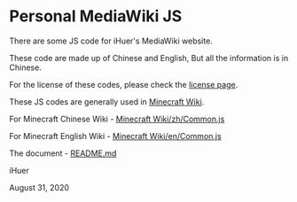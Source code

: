 # Personal MediaWiki JS

There are some JS code for iHuer's MediaWiki website.

These code are made up of Chinese and English, But all the information is in Chinese.

For the license of these codes, please check the [license page](https://github.com/iHuer/Personal-MediaWiki-JS/blob/master/LICENSE).

These JS codes are generally used in [Minecraft Wiki](https://minecraft-zh.gamepedia.com/User:呼儿/common.js).

For Minecraft Chinese Wiki - [Minecraft Wiki/zh/Common.js](https://github.com/iHuer/Personal-MediaWiki-JS/blob/master/Minecraft%20Wiki/zh/Common.js)

For Minecraft English Wiki - [Minecraft Wiki/en/Common.js](https://github.com/iHuer/Personal-MediaWiki-JS/blob/master/Minecraft%20Wiki/en/Common.js)

The document - [README.md](https://github.com/iHuer/Personal-MediaWiki-JS/blob/master/README.md)

iHuer

August 31, 2020
